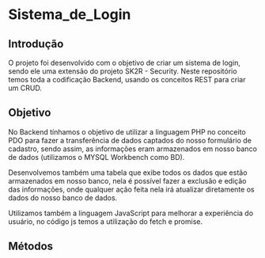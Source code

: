 # Sistema_de_Login
 
## Introdução

O projeto foi desenvolvido com o objetivo de criar um sistema de login, sendo ele uma extensão do projeto SK2R - Security. Neste repositório temos toda a codificação Backend, usando os conceitos REST para criar um CRUD.

## Objetivo

No Backend tínhamos o objetivo de utilizar a linguagem PHP no conceito PDO para fazer a transferência de dados captados do nosso formulário de cadastro, sendo assim, as informações eram armazenados em nosso banco de dados (utilizamos o MYSQL Workbench como BD).

Desenvolvemos também uma tabela que exibe todos os dados que estão armazenados em nosso banco, nela é possível fazer a exclusão e edição das informações, onde qualquer ação feita nela irá atualizar diretamente os dados do nosso banco de dados. 

Utilizamos também a linguagem JavaScript para melhorar a experiência do usuário, no código js temos a utilização do fetch e promise.


## Métodos


